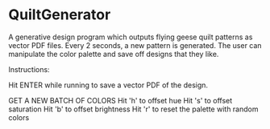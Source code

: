 # QuiltGenerator
A generative design program which outputs flying geese quilt patterns as vector PDF files.
Every 2 seconds, a new pattern is generated. The user can manipulate the color palette and
save off designs that they like.

Instructions:

Hit ENTER while running to save a vector PDF of the design.
 
GET A NEW BATCH OF COLORS
Hit 'h' to offset hue
Hit 's' to offset saturation
Hit 'b' to offset brightness
Hit 'r' to reset the palette with random colors
